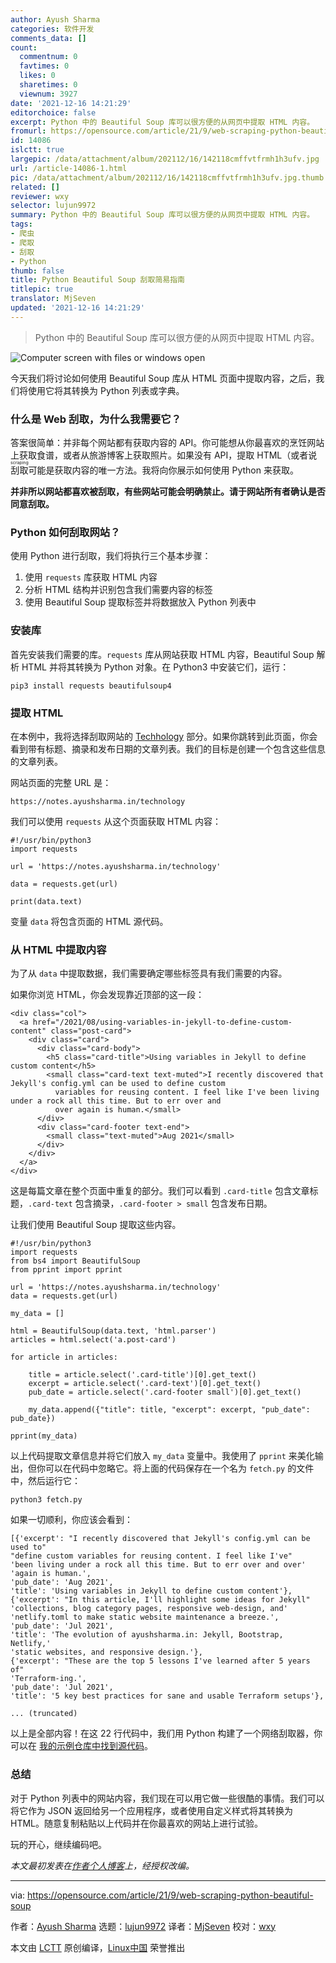 ```yaml
---
author: Ayush Sharma
categories: 软件开发
comments_data: []
count:
  commentnum: 0
  favtimes: 0
  likes: 0
  sharetimes: 0
  viewnum: 3927
date: '2021-12-16 14:21:29'
editorchoice: false
excerpt: Python 中的 Beautiful Soup 库可以很方便的从网页中提取 HTML 内容。
fromurl: https://opensource.com/article/21/9/web-scraping-python-beautiful-soup
id: 14086
islctt: true
largepic: /data/attachment/album/202112/16/142118cmffvtfrmh1h3ufv.jpg
url: /article-14086-1.html
pic: /data/attachment/album/202112/16/142118cmffvtfrmh1h3ufv.jpg.thumb.jpg
related: []
reviewer: wxy
selector: lujun9972
summary: Python 中的 Beautiful Soup 库可以很方便的从网页中提取 HTML 内容。
tags:
- 爬虫
- 爬取
- 刮取
- Python
thumb: false
title: Python Beautiful Soup 刮取简易指南
titlepic: true
translator: MjSeven
updated: '2021-12-16 14:21:29'
---
```



> 
> Python 中的 Beautiful Soup 库可以很方便的从网页中提取 HTML 内容。
> 
> 
> 


![](/data/attachment/album/202112/16/142118cmffvtfrmh1h3ufv.jpg "Computer screen with files or windows open")


今天我们将讨论如何使用 Beautiful Soup 库从 HTML 页面中提取内容，之后，我们将使用它将其转换为 Python 列表或字典。


### 什么是 Web 刮取，为什么我需要它？


答案很简单：并非每个网站都有获取内容的 API。你可能想从你最喜欢的烹饪网站上获取食谱，或者从旅游博客上获取照片。如果没有 API，提取 HTML（或者说 <ruby> 刮取 <rt>  scraping </rt></ruby> 可能是获取内容的唯一方法。我将向你展示如何使用 Python 来获取。


**并非所以网站都喜欢被刮取，有些网站可能会明确禁止。请于网站所有者确认是否同意刮取。**


### Python 如何刮取网站？


使用 Python 进行刮取，我们将执行三个基本步骤：


1. 使用 `requests` 库获取 HTML 内容
2. 分析 HTML 结构并识别包含我们需要内容的标签
3. 使用 Beautiful Soup 提取标签并将数据放入 Python 列表中


### 安装库


首先安装我们需要的库。`requests` 库从网站获取 HTML 内容，Beautiful Soup 解析 HTML 并将其转换为 Python 对象。在 Python3 中安装它们，运行：



```
pip3 install requests beautifulsoup4

```

### 提取 HTML


在本例中，我将选择刮取网站的 [Techhology](https://notes.ayushsharma.in/technology) 部分。如果你跳转到此页面，你会看到带有标题、摘录和发布日期的文章列表。我们的目标是创建一个包含这些信息的文章列表。


网站页面的完整 URL 是：



```
https://notes.ayushsharma.in/technology

```

我们可以使用 `requests` 从这个页面获取 HTML 内容：



```
#!/usr/bin/python3
import requests

url = 'https://notes.ayushsharma.in/technology'

data = requests.get(url)

print(data.text)

```

变量 `data` 将包含页面的 HTML 源代码。


### 从 HTML 中提取内容


为了从 `data` 中提取数据，我们需要确定哪些标签具有我们需要的内容。


如果你浏览 HTML，你会发现靠近顶部的这一段：



```
<div class="col">
  <a href="/2021/08/using-variables-in-jekyll-to-define-custom-content" class="post-card">
    <div class="card">
      <div class="card-body">
        <h5 class="card-title">Using variables in Jekyll to define custom content</h5>
        <small class="card-text text-muted">I recently discovered that Jekyll's config.yml can be used to define custom
          variables for reusing content. I feel like I've been living under a rock all this time. But to err over and
          over again is human.</small>
      </div>
      <div class="card-footer text-end">
        <small class="text-muted">Aug 2021</small>
      </div>
    </div>
  </a>
</div>

```

这是每篇文章在整个页面中重复的部分。我们可以看到 `.card-title` 包含文章标题，`.card-text` 包含摘录，`.card-footer > small` 包含发布日期。


让我们使用 Beautiful Soup 提取这些内容。



```
#!/usr/bin/python3
import requests
from bs4 import BeautifulSoup
from pprint import pprint

url = 'https://notes.ayushsharma.in/technology'
data = requests.get(url)

my_data = []

html = BeautifulSoup(data.text, 'html.parser')
articles = html.select('a.post-card')

for article in articles:

    title = article.select('.card-title')[0].get_text()
    excerpt = article.select('.card-text')[0].get_text()
    pub_date = article.select('.card-footer small')[0].get_text()

    my_data.append({"title": title, "excerpt": excerpt, "pub_date": pub_date})

pprint(my_data)

```

以上代码提取文章信息并将它们放入 `my_data` 变量中。我使用了 `pprint` 来美化输出，但你可以在代码中忽略它。将上面的代码保存在一个名为 `fetch.py` 的文件中，然后运行它：



```
python3 fetch.py

```

如果一切顺利，你应该会看到：



```
[{'excerpt': "I recently discovered that Jekyll's config.yml can be used to"
"define custom variables for reusing content. I feel like I've"
'been living under a rock all this time. But to err over and over'
'again is human.',
'pub_date': 'Aug 2021',
'title': 'Using variables in Jekyll to define custom content'},
{'excerpt': "In this article, I'll highlight some ideas for Jekyll"
'collections, blog category pages, responsive web-design, and'
'netlify.toml to make static website maintenance a breeze.',
'pub_date': 'Jul 2021',
'title': 'The evolution of ayushsharma.in: Jekyll, Bootstrap, Netlify,'
'static websites, and responsive design.'},
{'excerpt': "These are the top 5 lessons I've learned after 5 years of"
'Terraform-ing.',
'pub_date': 'Jul 2021',
'title': '5 key best practices for sane and usable Terraform setups'},

... (truncated)

```

以上是全部内容！在这 22 行代码中，我们用 Python 构建了一个网络刮取器，你可以在 [我的示例仓库中找到源代码](https://gitlab.com/ayush-sharma/example-assets/-/blob/fd7d2dfbfa3ca34103402993b35a61cbe943bcf3/programming/beautiful-soup/fetch.py)。


### 总结


对于 Python 列表中的网站内容，我们现在可以用它做一些很酷的事情。我们可以将它作为 JSON 返回给另一个应用程序，或者使用自定义样式将其转换为 HTML。随意复制粘贴以上代码并在你最喜欢的网站上进行试验。


玩的开心，继续编码吧。


*本文最初发表在[作者个人博客](https://notes.ayushsharma.in/2021/08/a-guide-to-web-scraping-in-python-using-beautifulsoup)上，经授权改编。*




---


via: <https://opensource.com/article/21/9/web-scraping-python-beautiful-soup>


作者：[Ayush Sharma](https://opensource.com/users/ayushsharma) 选题：[lujun9972](https://github.com/lujun9972) 译者：[MjSeven](https://github.com/MjSeven) 校对：[wxy](https://github.com/wxy)


本文由 [LCTT](https://github.com/LCTT/TranslateProject) 原创编译，[Linux中国](https://linux.cn/) 荣誉推出